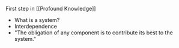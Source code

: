 First step in [[Profound Knowledge]]
* What is a system?
* Interdependence
* "The obligation of any component is to contribute its best to the system."